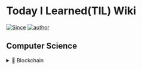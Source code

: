 # Today I Learned(TIL) Wiki

[![Since](https://img.shields.io/badge/since-2021.03.01-333333.svg?style=flat-square)](https://JSHan94.github.io)
[![author](https://img.shields.io/badge/author-JSHan94-0066FF.svg?style=flat-square)](https://JSHan94.github.io)


## Computer Science

<details>
  <summary>📌 Blockchain</summary>

 - ### Blockchain
    - [기술 동향 및 개념 이해]()
      - 블록체인의 최신 기술 동향
      - Public vs Private Blockchain
      - Why Blockchain is Disruptive?
      - Token Economy & Governance
      - IPO/ICO/IEO/STO
      - UTXO와 Balance 모델
    - [합의 알고리즘]()
      - 합의 알고리즘이란? 필요성은? <!--Safety, Liveness, Consensus가 이루어지는 방법, Finality-->
      - PoW vs PoS vs DPoS
      - BFT, PBFT
      - Tendermint
      - Raft
    - [Ledger]()
      - Blockchain의 구조와 Ledger의 트리 구조
      - 블록체인의 구조  <!--블록헤더/바디, 머클트리/패트리시아트리-->
      - Blockchain TX Flow
      - Sharding
    - [Network]()
      - P2P 통신
      - Gassip Protocol
      - Membership Protocol
      - Paxos
      - Multicast
    - [Storage]()
      - IPFS 
    - [암호학]()
      - Hash 알고리즘 <!--SHA 256, Keecak-256-->
      - 대칭 키 vs 비대칭 키 <!--AES, RSA,PKI-->
      - 디지털 서명 알고리즘 <!--ECDSA-->  
      - Zero-Knowledge Proof
    - [보안]()
      - 블록체인 Attack 종류 및 대응 방안 <!--합의 알고리즘별 대응, DDos, 코드보안, Reentrancy-->
      - 키 관리 <!--HSM,Multi-sig,MPC, Shamir Secret Sharing, HD Wallet-->
      - 지갑 관리 <!--HD Wallet, -->
    - [Smart Contract]()
      - 스마트 컨트랙트의 개념과 동작 원리
      - 컨트랙트 개발 시 제약 사항
      - Virtual Machine <!--EVM-->
</details>
